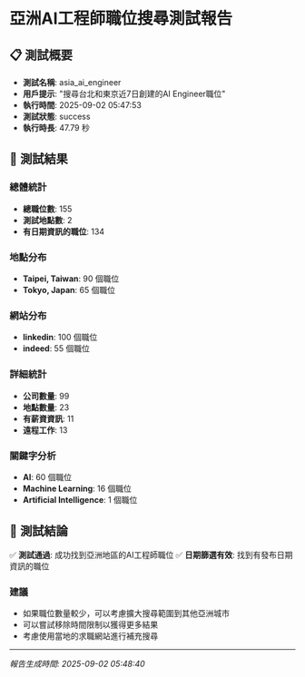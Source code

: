# 亞洲AI工程師職位搜尋測試報告

## 📋 測試概要

- **測試名稱**: asia_ai_engineer
- **用戶提示**: "搜尋台北和東京近7日創建的AI Engineer職位"
- **執行時間**: 2025-09-02 05:47:53
- **測試狀態**: success
- **執行時長**: 47.79 秒

## 🎯 測試結果

### 總體統計
- **總職位數**: 155
- **測試地點數**: 2
- **有日期資訊的職位**: 134

### 地點分布
- **Taipei, Taiwan**: 90 個職位
- **Tokyo, Japan**: 65 個職位

### 網站分布
- **linkedin**: 100 個職位
- **indeed**: 55 個職位

### 詳細統計
- **公司數量**: 99
- **地點數量**: 23
- **有薪資資訊**: 11
- **遠程工作**: 13

### 關鍵字分析
- **AI**: 60 個職位
- **Machine Learning**: 16 個職位
- **Artificial Intelligence**: 1 個職位

## 🎯 測試結論

✅ **測試通過**: 成功找到亞洲地區的AI工程師職位
✅ **日期篩選有效**: 找到有發布日期資訊的職位

### 建議
- 如果職位數量較少，可以考慮擴大搜尋範圍到其他亞洲城市
- 可以嘗試移除時間限制以獲得更多結果
- 考慮使用當地的求職網站進行補充搜尋

---

*報告生成時間: 2025-09-02 05:48:40*